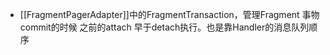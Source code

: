- [[FragmentPagerAdapter]]中的FragmentTransaction，管理Fragment 事物commit的时候 之前的attach 早于detach执行。也是靠Handler的消息队列顺序